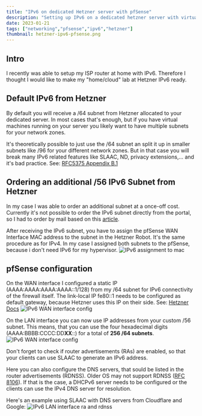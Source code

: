 ```yaml
---
title: "IPv6 on dedicated Hetzner server with pfSense"
description: "Setting up IPv6 on a dedicated hetzner server with virtual pfSense firewall."
date: 2023-01-21
tags: ["networking","pfsense","ipv6","hetzner"]
thumbnail: hetzner-ipv6-pfsense.png
---
```


## Intro
I recently was able to setup my ISP router at home with IPv6.
Therefore I thought I would like to make my "home/cloud" lab at Hetzner IPv6 ready.

## Default IPv6 from Hetzner
By default you will receive a /64 subnet from Hetzner allocated to your dedicated server.
In most cases that's enough, but if you have virtual machines running on your server you likely want to have multiple subnets for your network zones.

It's theoretically possible to just use the /64 subnet an split it up in smaller subnets like /96 for your different network zones.
But in that case you will break many IPv6 related features like SLAAC, ND, privacy extensions,... and it's bad practice. 
See: [RFC5375 Appendix B.1 ](https://www.rfc-editor.org/rfc/rfc5375#appendix-B.1)

## Ordering an additional /56 IPv6 Subnet from Hetzner
In my case I was able to order an additional subnet at a once-off cost.
Currently it's not possible to order the IPv6 subnet directly from the portal, so I had to order by mail based on this [article](https://docs.hetzner.com/general/others/ipv4-pricing/#additional-56-ipv6-net-dedicated-root-servers).

After receiving the IPv6 subnet, you have to assign the pfSense WAN Interface MAC address to the subnet in the Hetzner Robot.
It's the same procedure as for IPv4.
In my case I assigned both subnets to the pfSense, because i don't need IPv6 for my hypervisor.
![IPv6 assignment to mac](/images/hetzner-ipv6-mac-assignment.png)

## pfSense configuration
On the WAN interface I configured a static IP (AAAA:AAAA:AAAA:AAAA::1/128) from my /64 subnet for IPv6 connectivity of the firewall itself.
The link-local IP fe80::1 needs to be configured as default gateway, because Hetzner uses this IP on their side.
See: [Hetzner Docs](https://docs.hetzner.com/robot/dedicated-server/ip/additional-ip-adresses/#gateway)
![IPv6 WAN interface config](/images/hetzner-ipv6-wan-interface.png)

On the LAN interface you can now use IP addresses from your custom /56 subnet.
This means, that you can use the four hexadecimal digits (AAAA:BBBB:CCCC:DD**XX**::) for a total of **256 /64 subnets**.
![IPv6 WAN interface config](/images/hetzner-ipv6-lan-interface.png)

Don't forget to check if router advertisements (RAs) are enabled, so that your clients can use SLAAC to generate an IPv6 address.

Here you can also configure the DNS servers, that sould be listed in the router advertisements (RDNSS).
Older OS may not support RDNSS ([RFC 8106](https://www.rfc-editor.org/rfc/rfc8106)). 
If that is the case, a DHCPv6 server needs to be configured or the clients can use the IPv4 DNS server for resolution.

Here's an example using SLAAC with DNS servers from Cloudflare and Google:
![IPv6 LAN interface ra and rdnss](/images/hetzner-ipv6-lan-interface-ra.png)

